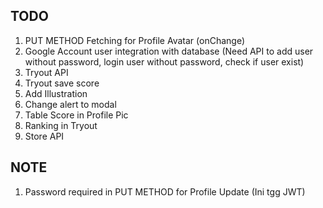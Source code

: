 ## TODO
1. PUT METHOD Fetching for Profile Avatar (onChange)
2. Google Account user integration with database (Need API to add user without password, login user without password, check if user exist)
4. Tryout API
5. Tryout save score
7. Add Illustration
8. Change alert to modal
9. Table Score in Profile Pic
10. Ranking in Tryout
12. Store API

## NOTE
1. Password required in PUT METHOD for Profile Update (Ini tgg JWT)